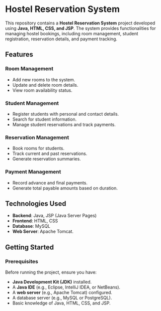 # Hostel Reservation System

This repository contains a **Hostel Reservation System** project developed using **Java, HTML, CSS, and JSP**. The system provides functionalities for managing hostel bookings, including room management, student registration, reservation details, and payment tracking.


## Features

### Room Management
- Add new rooms to the system.
- Update and delete room details.
- View room availability status.

### Student Management
- Register students with personal and contact details.
- Search for student information.
- Manage student reservations and track payments.

### Reservation Management
- Book rooms for students.
- Track current and past reservations.
- Generate reservation summaries.

### Payment Management
- Record advance and final payments.
- Generate total payable amounts based on duration.


## Technologies Used

- **Backend**: Java, JSP (Java Server Pages)
- **Frontend**: HTML, CSS
- **Database**: MySQL
- **Web Server**: Apache Tomcat.


## Getting Started

### Prerequisites
Before running the project, ensure you have:
- **Java Development Kit (JDK)** installed.
- A **Java IDE** (e.g., Eclipse, IntelliJ IDEA, or NetBeans).
- A **web server** (e.g., Apache Tomcat) configured.
- A database server (e.g., MySQL or PostgreSQL).
- Basic knowledge of Java, HTML, CSS, and JSP.



